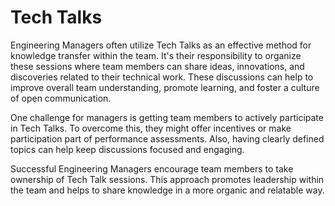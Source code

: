 # Tech Talks

Engineering Managers often utilize Tech Talks as an effective method for knowledge transfer within the team. It's their responsibility to organize these sessions where team members can share ideas, innovations, and discoveries related to their technical work. These discussions can help to improve overall team understanding, promote learning, and foster a culture of open communication.

One challenge for managers is getting team members to actively participate in Tech Talks. To overcome this, they might offer incentives or make participation part of performance assessments. Also, having clearly defined topics can help keep discussions focused and engaging.

Successful Engineering Managers encourage team members to take ownership of Tech Talk sessions. This approach promotes leadership within the team and helps to share knowledge in a more organic and relatable way.
